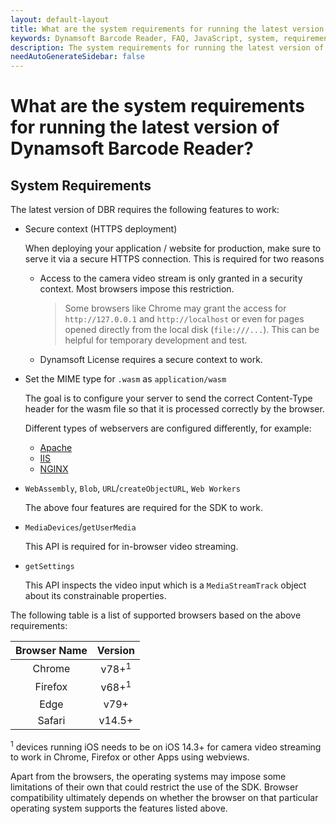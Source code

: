 ```yaml
---
layout: default-layout
title: What are the system requirements for running the latest version of Dynamsoft Barcode Reader?
keywords: Dynamsoft Barcode Reader, FAQ, JavaScript, system, requirement
description: The system requirements for running the latest version of Dynamsoft Barcode Reader?
needAutoGenerateSidebar: false
---
```


# What are the system requirements for running the latest version of Dynamsoft Barcode Reader?

## System Requirements

The latest version of DBR requires the following features to work:

- Secure context (HTTPS deployment)

  When deploying your application / website for production, make sure to serve it via a secure HTTPS connection. This is required for two reasons

  - Access to the camera video stream is only granted in a security context. Most browsers impose this restriction.

    > Some browsers like Chrome may grant the access for `http://127.0.0.1` and `http://localhost` or even for pages opened directly from the local disk (`file:///...`). This can be helpful for temporary development and test.

  - Dynamsoft License requires a secure context to work.

- Set the MIME type for `.wasm` as `application/wasm`

  The goal is to configure your server to send the correct Content-Type header for the wasm file so that it is processed correctly by the browser.

  Different types of webservers are configured differently, for example:

  - <a target="_blank" href="https://developer.mozilla.org/en-US/docs/Learn/Server-side/Apache_Configuration_htaccess#media_types_and_character_encodings" title="Apache">Apache</a>
  - <a target="_blank" href="https://docs.microsoft.com/en-us/iis/configuration/system.webserver/staticcontent/mimemap" title="IIS">IIS</a>
  - <a target="_blank" href="https://www.nginx.com/resources/wiki/start/topics/examples/full/#mime-types" title="NGINX">NGINX</a>

- `WebAssembly`, `Blob`, `URL`/`createObjectURL`, `Web Workers`

  The above four features are required for the SDK to work.

- `MediaDevices`/`getUserMedia`

  This API is required for in-browser video streaming.

- `getSettings`

  This API inspects the video input which is a `MediaStreamTrack` object about its constrainable properties.

The following table is a list of supported browsers based on the above requirements:

| Browser Name |     Version      |
| :----------: | :--------------: |
|    Chrome    | v78+<sup>1</sup> |
|   Firefox    | v68+<sup>1</sup> |
|     Edge     |       v79+       |
|    Safari    |      v14.5+      |

<sup>1</sup> devices running iOS needs to be on iOS 14.3+ for camera video streaming to work in Chrome, Firefox or other Apps using webviews.

Apart from the browsers, the operating systems may impose some limitations of their own that could restrict the use of the SDK. Browser compatibility ultimately depends on whether the browser on that particular operating system supports the features listed above.
